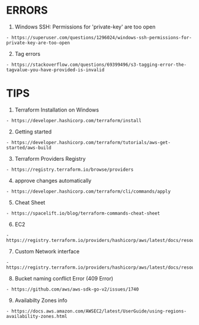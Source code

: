 # ERRORS 

  1. Windows SSH: Permissions for 'private-key' are too open

    - https://superuser.com/questions/1296024/windows-ssh-permissions-for-private-key-are-too-open

  2. Tag errors 

    - https://stackoverflow.com/questions/69399496/s3-tagging-error-the-tagvalue-you-have-provided-is-invalid

# TIPS

  1. Terraform Installation on Windows
  
    - https://developer.hashicorp.com/terraform/install
  
  2. Getting started 

    - https://developer.hashicorp.com/terraform/tutorials/aws-get-started/aws-build

  3. Terraform Providers Registry 

    - https://registry.terraform.io/browse/providers

  4. approve changes automatically
    
    - https://developer.hashicorp.com/terraform/cli/commands/apply

  5. Cheat Sheet

    - https://spacelift.io/blog/terraform-commands-cheat-sheet

  6. EC2 

    - https://registry.terraform.io/providers/hashicorp/aws/latest/docs/resources/instance

  7. Custom Network interface 

    - https://registry.terraform.io/providers/hashicorp/aws/latest/docs/resources/network_interface

  8. Bucket naming conflict Error (409 Error)

    - https://github.com/aws/aws-sdk-go-v2/issues/1740

  9. Availabilty Zones info

    - https://docs.aws.amazon.com/AWSEC2/latest/UserGuide/using-regions-availability-zones.html
